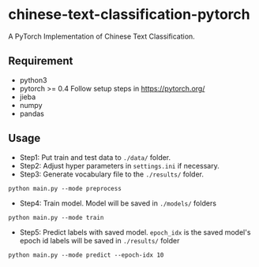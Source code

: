 # chinese-text-classification-pytorch
A PyTorch Implementation of Chinese Text Classification.

## Requirement
* python3
* pytorch >= 0.4
Follow setup steps in https://pytorch.org/
* jieba
* numpy
* pandas

## Usage
* Step1: Put train and test data to `./data/` folder.
* Step2: Adjust hyper parameters in `settings.ini` if necessary.
* Step3: Generate vocabulary file to the `./results/` folder.
```
python main.py --mode preprocess
```
* Step4: Train model.
Model will be saved in `./models/` folders
```
python main.py --mode train
```
* Step5: Predict labels with saved model.
`epoch_idx` is the saved model's epoch id
labels will be saved in `./results/` folder
```
python main.py --mode predict --epoch-idx 10
```
